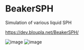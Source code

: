# BeakerSPH
Simulation of various liquid SPH

https://dev.bloupla.net/BeakerSPH/

![image](https://github.com/user-attachments/assets/d7da90fa-1f13-4b86-b27b-187413790d29)
![image](https://github.com/user-attachments/assets/e3187bd6-b76c-47ca-965a-287f66527fbc)
